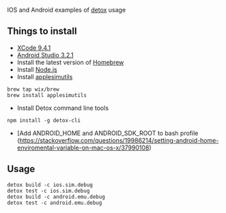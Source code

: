 IOS and Android examples of [detox](https://github.com/wix/Detox) usage

## Things to install

 - [XCode 9.4.1](https://developer.apple.com/services-account/download?path=/Developer_Tools/Xcode_9.4.1/Xcode_9.4.1.xip)
 - [Android Studio 3.2.1](https://developer.android.com/studio/)
 - Install the latest version of [Homebrew](https://brew.sh/)
 - Install [Node.js](https://nodejs.org/en/)
 - Install [applesimutils](https://github.com/wix/AppleSimulatorUtils)
```
brew tap wix/brew
brew install applesimutils
```
- Install Detox command line tools
```
npm install -g detox-cli
```
 - [Add ANDROID_HOME and ANDROID_SDK_ROOT to bash profile (https://stackoverflow.com/questions/19986214/setting-android-home-enviromental-variable-on-mac-os-x/37990108)

## Usage
```
detox build -c ios.sim.debug
detox test -c ios.sim.debug
detox build -c android.emu.debug
detox test -c android.emu.debug
```

